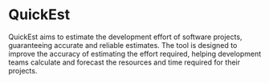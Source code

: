 # QuickEst
QuickEst aims to estimate the development effort of software projects, guaranteeing accurate and reliable estimates. The tool is designed to improve the accuracy of estimating the effort required, helping development teams calculate and forecast the resources and time required for their projects.
